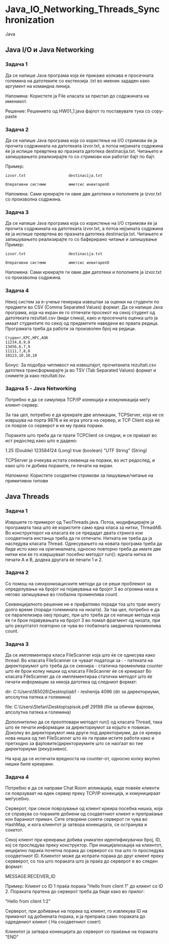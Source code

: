 # Java_IO_Networking_Threads_Synchronization
Java

## Java I/O и Java Networking 
### Задача 1
Да се напише Java програма која ќе прикаже колкава е просечната големина на датотеките со екстензија .txt во именик зададен како аргумент на командна линија.

Напомена: Користете ја File класата за пристап до содржината на именикот.

Решение: Решението од HW01_1.java фајлот го поставувате тука со copy-paste

### Задача 2
Да се напише Java програма која со користење на I/O стримови ќе ја прочита содржината на датотеката izvor.txt, а потоа нејзината содржина ќе ја испише превртена во празната датотека destinacija.txt. Читањето и запишувањето реализирајте го со стримови кои работат бајт по бајт.

Пример:
```
izvor.txt                   destinacija.txt

Оперативни системи          иметсис инвитарепО
```
Напомена: Сами креирајте ги овие две датотеки и пополнете ја izvor.txt со произволна содржина.

### Задача 3
Да се напише Java програма која со користење на I/O стримови ќе ја прочита содржината на датотеката izvor.txt, а потоа нејзината содржина ќе ја испише превртена во празната датотека destinacija.txt. Читањето и запишувањето реализирајте го со баферирано читање и запишување Пример:
```
izvor.txt                   destinacija.txt

Оперативни системи          иметсис инвитарепО
```
Напомена: Сами креирајте ги овие две датотеки и пополнете ја izvor.txt со произволна содржина.

### Задача 4
Некој систем за е-учење генерира извештаи за оценки на студенти по предмети во CSV (Comma Separated Values) формат. Да се напише Java програма, која на екран ќе го отпечати просекот на секој студент од датотеката rezultati.csv (види слика), како и просечната оценка што ја имаат студентите по секој од предметите наведени во првата редица. Програмата треба да работи за произволен број на редици.
```
Студент,КРС,НРС,АОК
11234,8,9,8
13456,6,7,9
11111,7,8,8
10123,10,10,10
```
Бонус: За подобра читливост на извештајот, прочитаната rezultati.csv датотека трансформирајте ја во TSV (Tab Separated Values) формат и снимете ја како rezultati.tsv.

### Задача 5 - Java Networking
Потребно е да се симулира TCP/IP конекција и комуникација меѓу клиент-сервер.

За таа цел, потребно е да креирате две апликации, TCPServer, која ке се извршува на порта 9876 и ќе игра улога на сервер, и TCP Client која ќе се поврзе со серверот и ке му праќа пораки.

Пораките што треба да ги прати TCPClient се следни, и се праќаат во ист редослед како што е дадено:

1.25 (Double) 123584124 (Long) true (boolean) "UTF String" (String)

TCPServer ја очекува истата секвенца на пораки, во ист редослед, и како што ги добива пораките, ги печати на екран.

_Напомена_: Користете соодветни стримови за пишување/читање на примитивни типови

## Java Threads 
### Задача 1
Извршете го примерот од TwoThreads.java. Потоа, модифицирајте ја програмата така што ќе користите само една класа за нитки, ThreadAB. Во конструкторот на класата ќе се предадат двата стринга кои соодветната инстанца треба да ги отпечати. Нитката не треба да ја наследува класата Thread. Однесувањето на новата програма треба да биде исто како на оригиналната, односно повторно треба да имате две нитки кои ќе го извршуваат посебно методот run(): едната нитка ќе печати A и B, додека другата ќе печати 1 и 2.


### Задача 2
Со помош на синхронизациските методи да се реши проблемот за определување на бројот на појавувања на бројот 3 во огромна низа и негово запишување во глобална променлива count.


Секвенцијалното решение не е прифатливо поради тоа што трае многу долго време (поради големината на низата). За таа цел, потребно е да се паралелизира овој процес, при што треба да се напише метода која ќе ги брои појавувањата на бројот 3 во помал фрагмент од низата, при што резултатот повторно се чува во глобалната заедничка променлива count.


### Задача 3
Да се имплементира класа FileScanner која што ќе се однесува како thread. Во класата FileScanner се чуваат податоци за : - патеката на директориумот што треба да се скенира - статичка променлива counter што ќе брои колку нишки од класата FileScanner ќе се креираат Во класата FileScanner да се имплементираа статички методот што ќе печати информации за некоја датотека од следниот формат:

dir: C:\Users\185026\Desktop\lab1 - reshenija 4096 (dir за директориуми, апсолутна патека и големина)

file: C:\Users\Stefan\Desktop\spisok.pdf 29198 (file за обични фајлови, апсолутна патека и големина)

Дополнително да се преоптовари методот run() од класата Thread, така што ќе печати информации за директориумот за којшто е повикан. Доколку во директориумот има други под директориуми, да се креира нова нишка од тип FileScanner што ќе ги прави истите работи како и претходно за фајловите/директориумите што се наоѓаат во тие директориуми (рекурзивно).

На крај да се испечати вредноста на counter-от, односно колку вкупно нишки биле креирани.


### Задача 4
Потребно е да се направи Chat Room апликација, каде повеќе клиенти се поврзуваат на еден сервер преку TCP/IP конекција, и комуницираат меѓусебно.

Серверот, при секое поврзување од клиент креира посебна нишка, која се справува со пораките добиени од соодветниот клиент и препраќање кон бараниот примач. Сите отворени сокети серверот ги чува во HashMap, и кога клиентот ја затвора конекцијата, се остранува и сокетот.

Секој клиент при креирање добива уникатен идентификувачки број, ID, кој се проследува преку конструктор. При иницијализација на клиентот, инцијално параќа почетна порака до серверот со тоа што го проследува соодветниот ID. Клиентот може да испрати порака до друг клиент преку сервверот, со тоа што пораката што ја праќа до серверот е во следен формат:

MESSAGE:RECEIVER_ID

Пример: Клиент со ID 1 праќа порака "Hello from client 1" до клиент со ID 2. Пораката пратена до серверот треба да биде како во прилог:

"Hello from client 1:2"

Серверот, при добивање на порака од клиент, го извлекува ID на примачот од добиената порака, и ја препраќа само пораката до одредениот клиент ( На соодветниот сокет)

Клиентот ја затвара конекцијата до серверот со праќање на пораката "END"
